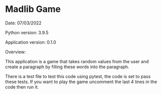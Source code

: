 # Madlib Game

Date: 07/03/2022

Python version: 3.9.5

Application version: 0.1.0

Overview:

This application is a game that takes random values from the user and create a paragraph by filling these words into the paragraph. 

There is a test file to test this code using pytest, the code is set to pass these tests. If you want to play the game uncomment the last 4 lines in the code then run it.


